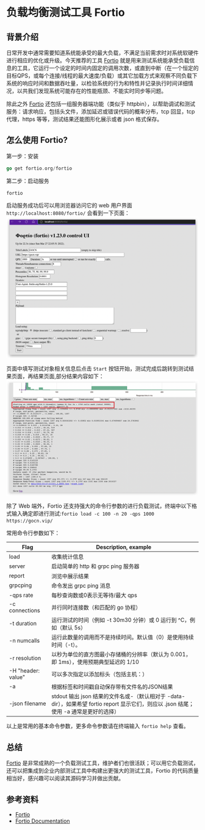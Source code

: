 # 负载均衡测试工具 Fortio

## 背景介绍

日常开发中通常需要知道系统能承受的最大负载，不满足当前需求时对系统软硬件进行相应的优化或升级。今天推荐的工具 [Fortio](https://github.com/fortio/fortio) 就是用来测试系统能承受负载信息的工具，它运行一个设定的时间内固定的调用次数，或直到中断（在一个恒定的目标QPS，或每个连接/线程的最大速度/负载）或其它加载方式来观察不同负载下系统的响应时间和数据吞吐量，以检验系统的行为和特性并记录执行时间详细情况，以共我们发现系统可能存在的性能瓶颈、不能实时同步等问题。

除此之外 [Fortio](https://github.com/fortio/fortio) 还包括一组服务器端功能（类似于 httpbin），以帮助调试和测试服务：请求响应，包括头文件，添加延迟或错误代码的概率分布，tcp 回显，tcp 代理，https 等等，测试结果还能图形化展示或者 json 格式保存。

## 怎么使用 Fortio?

第一步：安装

```go
go get fortio.org/fortio
```

第二步：启动服务

```shell
fortio
```

启动服务成功后可以用浏览器访问它的 web 用户界面 `http://localhost:8080/fortio/` 会看到一下页面：
![fortio](./images/w14_mon_fortio_start.png)

页面中填写测试对象相关信息后点击 `Start` 按钮开始，测试完成后跳转到测试结果页面，再结果页面,部分结果内容如下：
![fortio](./images/w14_mon_fortio_result.png)

除了 Web 端外，Fortio 还支持强大的命令行参数的进行负载测试，终端中以下格式输入确定即进行测试:`fortio load -c 100 -n 20 -qps 1000 https://gocn.vip/`

常用命令行参数如下：

| **Flag** | **Description, example**                                                                     |
| --- |----------------------------------------------------------------------------------------------|
| load | 收集统计信息                                                                                       |
| server | 启动简单的 http 和 grpc ping 服务器                                                                   |
| report | 浏览中展示结果                                                                                      |
| grpcping | 命令发出 grpc ping 消息                                                                            |
| -qps rate | 每秒查询数或0表示无等待/最大 qps                                                                          |
| -c connections | 并行同时连接数（和匹配的 go 协程）                                                                          |
| -t duration | 运行测试的时间（例如 -t 30m30 分钟）或 0 运行到 ^C，例如（默认 5s）                                                  |
| -n numcalls | 运行此数量的调用而不是持续时间。默认值（0）是使用持续时间（-t）。                                                           |
| -r resolution | 以秒为单位的直方图最小存储桶的分辨率（默认为 0.001，即 1ms），使用预期典型延迟的 1/10                                           |
| -H "header: value" | 可以多次指定以添加标头（包括主机：）                                                                           |
| -a | 根据标签和时间戳自动保存带有文件名的JSON结果                                                                     |
| -json filename | stdout 输出 json 结果的文件名或-（默认相对于 -data-dir），如果希望 fortio report 显示它们，则应以 .json 结尾；使用 -a 通常是更好的选择） |

以上是常用的基本命令参数，更多命令参数请在终端输入 `fortio help` 查看。


## 总结

[Fortio](https://github.com/fortio/fortio) 是非常成熟的一个负载测试工具，维护者们也很活跃；可以用它负载测试，还可以把集成到企业内部测试工具中构建出更强大的测试工具，Fortio 的代码质量相当好，感兴趣可以阅读其源码学习并做出贡献。

## 参考资料

- [Fortio](https://github.com/fortio/fortio)
- [Fortio Documentation](https://pkg.go.dev/fortio.org/fortio/version)
